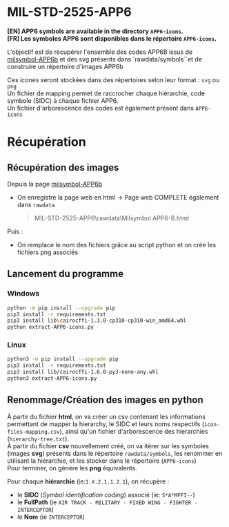 
# MIL-STD-2525-APP6


**[EN] APP6 symbols are available in the directory `APP6-icons`.**  
**[FR] Les symboles APP6 sont disponibles dans le répertoire `APP6-icons`.**

L'objectif est de récupérer l'ensemble des codes APP6B issus de [milsymbol-APP6b](https://www.spatialillusions.com/milsymbol/docs/milsymbol-APP6b.html) et des svg présents dans `rawdata/symbols``et de construire un répertoire d'images APP6b

Ces icones seront stockées dans des répertoires selon leur format : `svg` ou `png`  
Un fichier de mapping permet de raccrocher chaque hiérarchie, code symbole (SIDC) à chaque fichier APP6.  
Un fichier d'arborescence des codes est également présent dans `APP6-icons`


# Récupération

## Récupération des images

Depuis la page [milsymbol-APP6b](https://www.spatialillusions.com/milsymbol/docs/milsymbol-APP6b.html)

- On enregistre la page web en html -> Page web COMPLETE également dans `rawdata`
  > MIL-STD-2525-APP6\rawdata\Milsymbol APP6-B.html

Puis :
- On remplace le nom des fichiers grâce au script python et on crée les fichiers png associés

## Lancement du programme

### Windows
```bash 
python -m pip install --upgrade pip
pip3 install -r requirements.txt
pip3 install lib\cairocffi-1.3.0-cp310-cp310-win_amd64.whl
python extract-APP6-icons.py
```  

### Linux
```bash 
python3 -m pip install --upgrade pip
pip3 install -r requirements.txt
pip3 install lib/cairocffi-1.6.0-py3-none-any.whl
python3 extract-APP6-icons.py
```


## Renommage/Création des images en python

À partir du fichier **html**, on va créer un csv contenant les informations permettant de mapper la hierarchy, le SIDC et leurs noms respectifs (`icon-files-mapping.csv`), ainsi qu'un fichier d'arborescence des hierarchies (`hierarchy-tree.txt`).  
À partir du fichier **csv** nouvellement créé, on va itérer sur les symboles (images **svg**) présents dans le répertoire `rawdata/symbols`, les renommer en utilisant la hiérarchie, et les stocker dans le répertoire (`APP6-icons`)  
Pour terminer, on génère les **png** équivalents.  

Pour chaque **hiérarchie** (ie:`1.X.2.1.1.2.1`), on récupère :
- le **SIDC** (*Symbol identification coding*) associé (ie: `S*A*MFFI--`)
- le **FullPath** (ie `AIR TRACK - MILITARY - FIXED WING - FIGHTER - INTERCEPTOR`)
- le **Nom** (ie `INTERCEPTOR`)